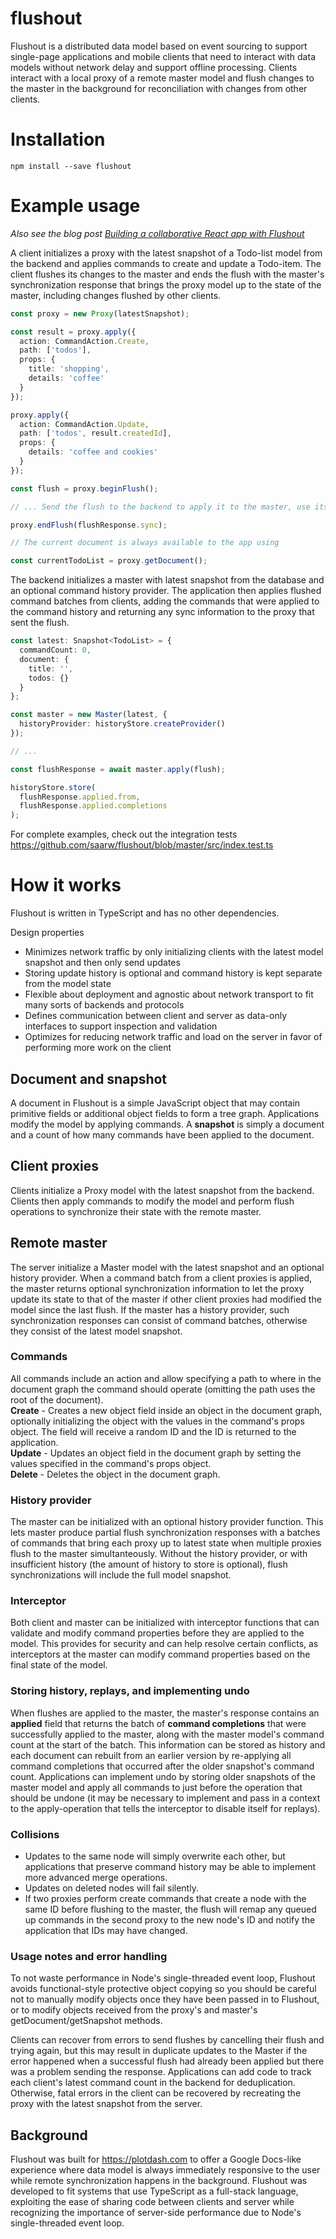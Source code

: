 # flushout

Flushout is a distributed data model based on event sourcing to support
single-page applications and mobile clients that need to interact with data
models without network delay and support offline processing. Clients interact
with a local proxy of a remote master model and flush changes to the master in
the background for reconciliation with changes from other clients.

# Installation

```
npm install --save flushout
```

# Example usage
*Also see the blog post [Building a collaborative React app with Flushout](https://saarw.github.io/dev/2020/03/02/building-a-collaborative-react-app-with-flushout.html)*

A client initializes a proxy with the latest snapshot of a Todo-list model from
the backend and applies commands to create and update a Todo-item. The client
flushes its changes to the master and ends the flush with the master's
synchronization response that brings the proxy model up to the state of the
master, including changes flushed by other clients.

```typescript
const proxy = new Proxy(latestSnapshot);

const result = proxy.apply({
  action: CommandAction.Create,
  path: ['todos'],
  props: {
    title: 'shopping',
    details: 'coffee'
  }
});

proxy.apply({
  action: CommandAction.Update,
  path: ['todos', result.createdId],
  props: {
    details: 'coffee and cookies'
  }
});

const flush = proxy.beginFlush();

// ... Send the flush to the backend to apply it to the master, use its response to end the flush

proxy.endFlush(flushResponse.sync);

// The current document is always available to the app using

const currentTodoList = proxy.getDocument();
```

The backend initializes a master with latest snapshot from the database and an
optional command history provider. The application then applies flushed command
batches from clients, adding the commands that were applied to the command
history and returning any sync information to the proxy that sent the flush.

```typescript
const latest: Snapshot<TodoList> = {
  commandCount: 0,
  document: {
    title: '',
    todos: {}
  }
};

const master = new Master(latest, {
  historyProvider: historyStore.createProvider()
});

// ...

const flushResponse = await master.apply(flush);

historyStore.store(
  flushResponse.applied.from,
  flushResponse.applied.completions
);
```

For complete examples, check out the integration tests
https://github.com/saarw/flushout/blob/master/src/index.test.ts

# How it works

Flushout is written in TypeScript and has no other dependencies.

Design properties

- Minimizes network traffic by only initializing clients with the latest model
  snapshot and then only send updates
- Storing update history is optional and command history is kept separate from
  the model state
- Flexible about deployment and agnostic about network transport to fit many
  sorts of backends and protocols
- Defines communication between client and server as data-only interfaces to
  support inspection and validation
- Optimizes for reducing network traffic and load on the server in favor of
  performing more work on the client

## Document and snapshot

A document in Flushout is a simple JavaScript object that may contain primitive
fields or additional object fields to form a tree graph. Applications modify the
model by applying commands. A **snapshot** is simply a document and a count of
how many commands have been applied to the document.

## Client proxies

Clients initialize a Proxy model with the latest snapshot from the backend.
Clients then apply commands to modify the model and perform flush operations to
synchronize their state with the remote master.

## Remote master

The server initialize a Master model with the latest snapshot and an optional
history provider. When a command batch from a client proxies is applied, the
master returns optional synchronization information to let the proxy update its
state to that of the master if other client proxies had modified the model since
the last flush. If the master has a history provider, such synchronization
responses can consist of command batches, otherwise they consist of the latest
model snapshot.

### Commands

All commands include an action and allow specifying a path to where in the
document graph the command should operate (omitting the path uses the root of
the document).  
**Create** - Creates a new object field inside an object in the document graph,
optionally initializing the object with the values in the command's props
object. The field will receive a random ID and the ID is returned to the
application.  
**Update** - Updates an object field in the document graph by setting the values
specified in the command's props object.  
**Delete** - Deletes the object in the document graph.

### History provider

The master can be initialized with an optional history provider function. This
lets master produce partial flush synchronization responses with a batches of
commands that bring each proxy up to latest state when multiple proxies flush to
the master simultanteously. Without the history provider, or with insufficient
history (the amount of history to store is optional), flush synchronizations
will include the full model snapshot.

### Interceptor

Both client and master can be initialized with interceptor functions that can
validate and modify command properties before they are applied to the model.
This provides for security and can help resolve certain conflicts, as
interceptors at the master can modify command properties based on the final
state of the model.

### Storing history, replays, and implementing undo

When flushes are applied to the master, the master's response contains an
**applied** field that returns the batch of **command completions** that were
successfully applied to the master, along with the master model's command count
at the start of the batch. This information can be stored as history and each
document can rebuilt from an earlier version by re-applying all command
completions that occurred after the older snapshot's command count. Applications
can implement undo by storing older snapshots of the master model and apply all
commands to just before the operation that should be undone (it may be necessary
to implement and pass in a context to the apply-operation that tells the
interceptor to disable itself for replays).

### Collisions

- Updates to the same node will simply overwrite each other, but applications
  that preserve command history may be able to implement more advanced merge
  operations.
- Updates on deleted nodes will fail silently.
- If two proxies perform create commands that create a node with the same ID
  before flushing to the master, the flush will remap any queued up commands in
  the second proxy to the new node's ID and notify the application that IDs may
  have changed.

### Usage notes and error handling

To not waste performance in Node's single-threaded event loop, Flushout avoids
functional-style protective object copying so you should be careful not to
manually modify objects once they have been passed in to Flushout, or to modify
objects received from the proxy's and master's getDocument/getSnapshot methods.

Clients can recover from errors to send flushes by cancelling their flush and
trying again, but this may result in duplicate updates to the Master if the
error happened when a successful flush had already been applied but there was a
problem sending the response. Applications can add code to track each client's
latest command count in the backend for deduplication. Otherwise, fatal errors
in the client can be recovered by recreating the proxy with the latest snapshot
from the server.

## Background

Flushout was built for https://plotdash.com to offer a Google Docs-like
experience where data model is always immediately responsive to the user while
remote synchronization happens in the background. Flushout was developed to fit
systems that use TypeScript as a full-stack language, exploiting the ease of
sharing code between clients and server while recognizing the importance of
server-side performance due to Node's single-threaded event loop.
